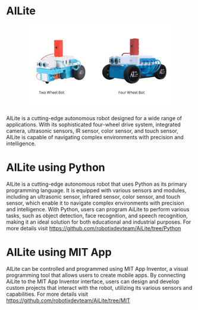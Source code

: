 # AILite
<p align="center" width="120%">
    <img width="80%" src="Ailite_img.png" />
</p>

AILite is a cutting-edge autonomous robot designed for a wide range of applications. With its sophisticated four-wheel drive system, integrated camera, ultrasonic sensors, IR sensor, color sensor, and touch sensor, AILite is capable of navigating complex environments with precision and intelligence.

# AILite using Python

AILite is a cutting-edge autonomous robot that uses Python as its primary programming language. It is equipped with various sensors and modules, including an ultrasonic sensor, infrared sensor, color sensor, and touch sensor, which enable it to navigate complex environments with precision and intelligence. With Python, users can program AiLite to perform various tasks, such as object detection, face recognition, and speech recognition, making it an ideal solution for both educational and industrial purposes.
For more details visit 
https://github.com/robotixdevteam/AiLite/tree/Python

# AILite using MIT App

AILite can be controlled and programmed using MIT App Inventor, a visual programming tool that allows users to create mobile apps. By connecting AiLite to the MIT App Inventor interface, users can design and develop custom projects that interact with the robot, utilizing its various sensors and capabilities. 
For more details visit 
https://github.com/robotixdevteam/AiLite/tree/MIT
